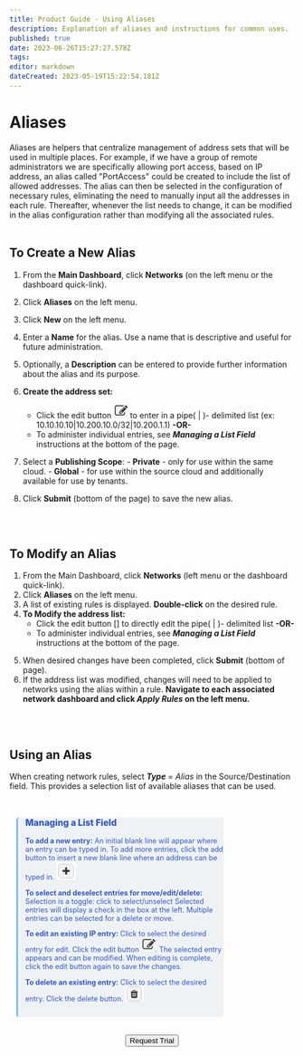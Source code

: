 ```yaml
---
title: Product Guide - Using Aliases
description: Explanation of aliases and instructions for common uses.
published: true
date: 2023-06-26T15:27:27.578Z
tags: 
editor: markdown
dateCreated: 2023-05-19T15:22:54.181Z
---
```




# Aliases

Aliases are helpers that centralize management of address sets that will be used in multiple places.  For example, if we have a group of remote administrators we are specifically allowing port access, based on IP address, an alias called "PortAccess" could be created to include the list of allowed addresses.  The alias can then be selected in the configuration of necessary rules, eliminating the need to manually input all the addresses in each rule. Thereafter, whenever the list needs to change, it can be modified in the alias configuration rather than modifying all the associated rules.  
<br>



## To Create a New Alias
1. From the **Main Dashboard**, click **Networks** (on the left menu or the dashboard quick-link).
2. Click **Aliases** on the left menu. 
3. Click **New** on the left menu. 
4. Enter a **Name** for the alias. Use a name that is descriptive and useful for future administration.  <!-- any names that can't or shouldn't be used? -->
5. Optionally, a **Description** can be entered to provide further information about the alias and its purpose.
6. **Create the address set:** 
   - Click the edit button ![icon-pencil-edit.png](/public/userguide-sshots/icon-pencil-edit.png) to enter in a pipe( | )- delimited list (ex: 10.10.10.10|10.200.10.0/32|10.200.1.1)
**\-OR\-**
   - To administer individual entries, see ***Managing a List Field*** instructions at the bottom of the page.
 
    
 7. Select a **Publishing Scope**:
        - **Private** - only for use within the same cloud. 
        - **Global** - for use within the source cloud and additionally available for use by tenants.
          
        
   8. Click **Submit** (bottom of the page) to save the new alias.         


<br>
<br>


## To Modify an Alias

1. From the Main Dashboard, click **Networks** (left menu or the dashboard quick-link).
2. Click **Aliases** on the left menu. 
3. A list of existing rules is displayed.  **Double-click** on the desired rule.
5. **To Modify the address list:**
   - Click the edit button [] to directly edit the pipe( | )- delimited list
**\-OR\-**
   - To administer individual entries, see ***Managing a List Field*** instructions at the bottom of the page.

</div>

5. When desired changes have been completed, click **Submit** (bottom of page). 
6. If the address list was modified, changes will need to be applied to networks using the alias within a rule.  **Navigate to each associated network dashboard and click *Apply Rules* on the left menu.** 


<br>
<br>

## Using an Alias
When creating network rules, select ***Type*** = *Alias* in the  Source/Destination field.  This  provides a selection list of available aliases that can be used. 


<br>




<div style="border-color: #6ebaf0; border-radius: 5px; font-size:89%; color: #3558c0; margin-top: 1em; margin-left: 1em; margin-right: 10em; border-style: none none none solid; border-width: 40; padding-left: 1em; padding-bottom: 1em; background-color: #EEF2F5;" >
  
  <p style="font-size: 125%; font-weight: 800;">Managing a List Field</p>
  
  
**To add a new entry:**
  An initial blank line will appear where an entry can be typed in.
  To add more entries, click the add button to insert a new blank line where an address can be typed in. ![icon-plus-add.png](/public/userguide-sshots/icon-plus-add.png)

    
**To select and deselect entries for move/edit/delete:**
Selection is a toggle: click to select/unselect
Selected entries will display a check in the box at the left.
Multiple entries can be selected for a delete or move.

  
**To edit an existing IP entry:**
Click to select the desired entry for edit.
Click the edit button ![icon-pencil-edit.png](/public/userguide-sshots/icon-pencil-edit.png).
The selected entry appears and can be modified. When editing is complete, click the edit button again to save the changes.
  
**To delete an existing entry:**
Click to select the desired entry.
Click the delete button. ![icon-trash-delete.png](/public/userguide-sshots/icon-trash-delete.png)
</div>


<!--  background-color: #d8e7f2;-->

<br>

<div style="text-align:center; margin-bottom:5px">

  <a href="https://www.verge.io/test-drive#Demo-Section"><button class="button-cta">Request Trial</button></a>
</div>

